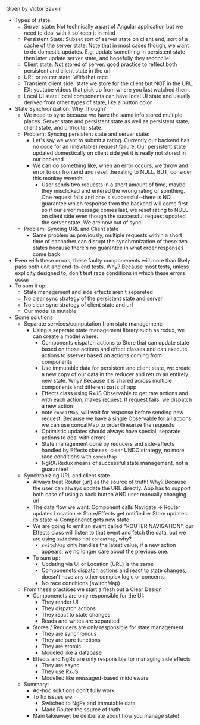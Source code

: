 Given by Victor Savkin
- Types of state:
    - Server state: Not technically a part of Angular application but we need to deal with it so keep it in mind
    - Persistent State: Subset sort of server state on client end, sort of a cache of the server state. Note that in most cases though, we want to do domestic updates. E.g. update something in persistent state then later update server state, and hopefully they reconcile!
    - Client state: Not stored of server. good practice to reflect both persistent and client state in the url
    - URL or router state: With that recc
    - Transient client side: state we store for the client but NOT in the URL. EX: youtube videos that pick up from where you last watched them.
    - Local UI state: local components can have local UI state and usually derived from other types of state, like a button color
- State Synchronization: Why Though?
    - We need to sync because we have the same info stored multiple places. Server state and persistent state as well as persistent state, client state, and url/router state. 
    - Problem: Syncing persistent state and server state:
        - Let's say we want to submit a rating. Currently our backend has no code for an (inevitable) request failure. Our persistent state updated domestically on client side yet it is really not stored in our backend
        - We can do something like, when an error occurs, we throw and error to our frontend and reset the rating to NULL. BUT, consider this monkey wrench:
            - User sends two requests in a short amount of time, maybe they misclicked and entered the wrong rating or somthing. One request fails and one is successful--there is NO guarantee which response from the backend will come first so if our error message comes last, we reset rating to NULL on client side even though the successful request updated the server state. We are now out of sync!
    - Problem: Syncing URL and Client state
        - Same problem as previously, multiple requests within a short time of eachother can disrupt the synchronization of these two states because there's no guarantee in what order responses come back
- Even with these errors, these faulty componenents will more than likely pass both unit and end-to-end tests. Why? Because most tests, unless explicity designed to, don't test race conditions in which these errors occur
- To sum it up: 
    - State management and side effects aren't separeted
    - No clear sync strategy of the persistent state and server
    - No clear sync strategy of client state and url
    - Our model is mutable
- Some solutions
    - Separate services/computation from state management:
        - Using a separate state management library such as redux, we can create a model where:
            - Components dispatch actions to Store that can update state based on those actions and effect classes and can execute actions to sserver based on actions coming from components
            - Use immutable data for persistent and client state, we create a new copy of our data in the reducer and return an entirely new state. Why? Because it is shared across multiple components and different parts of app
            - Effects class using RxJS Observable to get rate actions and with each action, makes request. If request fails, we dispatch a new action
            - note `concatMap`, will wait for response before sending new request. Because we have a single Observable for all actions, we can use concatMap to order/linearize the requests
            - Optimistic updates should always have special, separate actions to deal with errors
            - State management done by reducers and side-effects handled by Effects classes, clear UNDO strategy, no more race conditions with `concatMap`
            - NgRX/Redux means of successful state management, not a guarantee!
    - Synchronizing URL and client state
        - Always treat Router (url) as the source of truth! Why? Because the user can always update the URL directly. App has to support both case of using a back button AND user manually changing url
        - The data flow we want: Component calls Navigate => Router updates Location => Store/Effects get notified => Store updates its state => Componenet gets new state
        - We are going to emit an event called "ROUTER NAVIGATION", our Effects class will listen to that event and fetch the data, but we are using `switchMap` not `concatMap`, why?
            - `switchMap` only handles the latest value, if a new action appears, we no longer care about the previous one.
        - To sum up:
            - Updating via UI or Location (URL) is the same
            - Componenets dispatch actions and react to state changes, doesn't have any other complex logic or concerns
            - No race conditions (switchMap)
    - From these practices we start a flesh out a Clear Design
        - Componenets are only responsible for the UI:
            - They render UI
            - They dispatch actions
            - They react to state changes
            - Reads and writes are separated
        - Stores / Reducers are only responsible for state management
            - They are synchronous
            - They are pure functions
            - They are atomic
            - Modeled like a database
        - Effects and NgRx are only responsible for managing side effects
            - They are async
            - They use RxJS
            - Modelled like messaged-based middleware
    - Summary:
        - Ad-hoc solutions don't fully work
        - To fix issues we: 
            - Switched to NgPx and immutable data
            - Made Router the source of truth
        - Main takeaway: be deliberate about how you manage state!
    